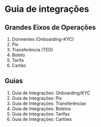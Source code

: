 # Guia de integrações

## Grandes Eixos de Operações

1. Dormentes (Onboarding-KYC)
2. Pix
3. Transferência (TED)
4. Boleto
5. Tarifa
6. Cartão

## Guias

1. Guia de Integrações: Onboarding/KYC
2. Guia de Integrações: Pix
3. Guia de Integrações: Transferências
4. Guia de Integrações: Boletos
5. Guia de Integrações: Tarifas
6. Guia de Integrações: Cartões
